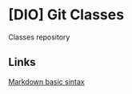 # [DIO] Git Classes
Classes repository
  
  
  
  
  
## Links
[Markdown basic sintax](https://www.markdownguide.org/basic-syntax/)
